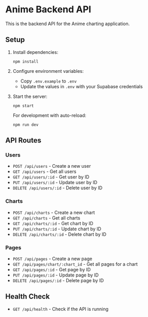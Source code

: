# Anime Backend API

This is the backend API for the Anime charting application.

## Setup

1. Install dependencies:
   ```
   npm install
   ```

2. Configure environment variables:
   - Copy `.env.example` to `.env`
   - Update the values in `.env` with your Supabase credentials

3. Start the server:
   ```
   npm start
   ```
   
   For development with auto-reload:
   ```
   npm run dev
   ```

## API Routes

### Users
- `POST /api/users` - Create a new user
- `GET /api/users` - Get all users
- `GET /api/users/:id` - Get user by ID
- `PUT /api/users/:id` - Update user by ID
- `DELETE /api/users/:id` - Delete user by ID

### Charts
- `POST /api/charts` - Create a new chart
- `GET /api/charts` - Get all charts
- `GET /api/charts/:id` - Get chart by ID
- `PUT /api/charts/:id` - Update chart by ID
- `DELETE /api/charts/:id` - Delete chart by ID

### Pages
- `POST /api/pages` - Create a new page
- `GET /api/pages/chart/:chart_id` - Get all pages for a chart
- `GET /api/pages/:id` - Get page by ID
- `PUT /api/pages/:id` - Update page by ID
- `DELETE /api/pages/:id` - Delete page by ID

## Health Check
- `GET /api/health` - Check if the API is running
